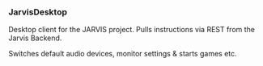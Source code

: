 ### JarvisDesktop

Desktop client for the JARVIS project. Pulls instructions via REST from the Jarvis Backend.

Switches default audio devices, monitor settings & starts games etc.
